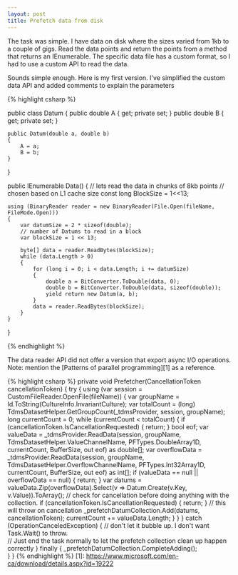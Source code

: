 ```yaml
---
layout: post
title: Prefetch data from disk
---
```


The task was simple. I have data on disk where the sizes varied from 1kb to a couple of gigs. Read the data points and return the points 
from a method that returns an IEnumerable<DataPoint>. The specific data file has a custom format, so I had to use a custom API to read
the data. 

Sounds simple enough. Here is my first version. I've simplified the custom data API and added comments to explain
the parameters

{% highlight csharp %}

public class Datum
{
    public double A { get; private set; }
    public double B { get; private set; }

    public Datum(double a, double b)
    {
        A = a;
        B = b;
    }
}
        
public IEnumerable<Datum> Data() 
{ 
    // lets read the data in chunks of 8kb points
    // chosen based on L1 cache size
    const long BlockSize = 1<<13;

    using (BinaryReader reader = new BinaryReader(File.Open(fileName, FileMode.Open)))
    {
        var datumSize = 2 * sizeof(double);
        // number of Datums to read in a block
        var blockSize = 1 << 13;

        byte[] data = reader.ReadBytes(blockSize);
        while (data.Length > 0)
        {
            for (long i = 0; i < data.Length; i += datumSize)
            {
                double a = BitConverter.ToDouble(data, 0);
                double b = BitConverter.ToDouble(data, sizeof(double));
                yield return new Datum(a, b); 
            }
            data = reader.ReadBytes(blockSize);
        }
    }
}

{% endhighlight %}

The data reader API did not offer a version that export async I/O operations. 
Note: mention the [Patterns of parallel programming][1] as a reference.

{% highlight csharp %}
private void Prefetcher(CancellationToken cancellationToken) 
{ 
    try 
    { 
	using (var session = CustomFileReader.OpenFile(fileName)) 
	{ 
	    var groupName = Id.ToString(CultureInfo.InvariantCulture); 
	    var totalCount = (long) TdmsDatasetHelper.GetGroupCount(_tdmsProvider, session, groupName); 
	    long currentCount = 0; 
	    while (currentCount < totalCount) 
	    { 
		if (cancellationToken.IsCancellationRequested) 
		{ 
		    return; 
		} 
		bool eof; 
		var valueData = 
		    _tdmsProvider.ReadData(session, groupName, TdmsDatasetHelper.ValueChannelName, 
			PFTypes.DoubleArray1D, 
			currentCount, BufferSize, out eof) as 
			double[]; 
		var overflowData = 
		    _tdmsProvider.ReadData(session, groupName, TdmsDatasetHelper.OverflowChannelName, 
			PFTypes.Int32Array1D, currentCount, BufferSize, out eof) as int[]; 
		if (valueData == null || overflowData == null) 
		{ 
		    return; 
		} 
		var datums = valueData.Zip(overflowData).Select(v => Datum.Create(v.Key, v.Value)).ToArray(); 
		// check for cancellation before doing anything with the collection. 
		if (cancellationToken.IsCancellationRequested) 
		{ 
		    return; 
		} 
		// this will throw on cancellation 
		_prefetchDatumCollection.Add(datums, cancellationToken); 
		currentCount += valueData.Length; 
	    } 
	} 
    } 
    catch (OperationCanceledException) 
    { 
       // don't let it bubble up. I don't want Task.Wait() to throw.  
       // Just end the task normally to let the prefetch collection clean up happen correctly 
    } 
    finally 
    { 
	_prefetchDatumCollection.CompleteAdding();  
    } 
}
{% endhighlight %}
[1]: https://www.microsoft.com/en-ca/download/details.aspx?id=19222
